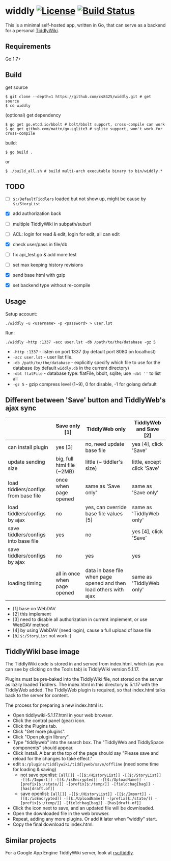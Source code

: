 widdly [![License](http://img.shields.io/:license-gpl3-blue.svg)](http://www.gnu.org/licenses/gpl-3.0.html) [![Build Status](https://travis-ci.org/opennota/widdly.png?branch=master)](https://travis-ci.org/opennota/widdly)
======

This is a minimal self-hosted app, written in Go, that can serve as a backend
for a personal [TiddlyWiki](http://tiddlywiki.com/).

## Requirements

Go 1.7+

## Build

get source

    $ git clone --depth=1 https://github.com/cs8425/widdly.git # get source
    $ cd widdly

(optional) get dependency

    $ go get go.etcd.io/bbolt # bolt/bbolt support, cross-compile can work
    $ go get github.com/mattn/go-sqlite3 # sqlite support, won't work for cross-compile

build:

    $ go build .

or

    $ ./build_all.sh # build multi-arch executable binary to bin/widdly.*

## TODO

- [ ] `$:/DefaultTiddlers` loaded but not show up, might be cause by `$:/StoryList`
- [x] add authorization back
- [ ] multiple TiddlyWiki in subpath/suburl
- [ ] ACL: login for read & edit, login for edit, all can edit
- [x] check user/pass in file/db
- [ ] fix api_test.go & add more test
- [ ] set max keeping history revisions
- [x] send base html with gzip
- [x] set backend type without re-compile


## Usage

Setup account:

    ./widdly -u <username> -p <password> > user.lst


Run:

    ./widdly -http :1337 -acc user.lst -db /path/to/the/database -gz 5

- `-http :1337` - listen on port 1337 (by default port 8080 on localhost)
- `-acc user.lst` - user list file.
- `-db /path/to/the/database` - explicitly specify which file to use for the database (by default `widdly.db` in the current directory)
- `-dbt flatFile` - database type: flatFile, bbolt, sqlite; use `-dbt ''` to list all
- `-gz 5` - gzip compress level (1~9), 0 for disable, -1 for golang default


## Different between 'Save' button and TiddlyWeb's ajax sync

|                                      | Save only [1]                | TiddlyWeb only                                                        | TiddlyWeb and Save [2]      |
|--------------------------------------|------------------------------|-----------------------------------------------------------------------|-----------------------------|
| can install plugin                   | yes [3]                      | no, need update base file                                             | yes [4], click 'Save'       |
| update sending size                  | big, full html file (~2MB)   | little (~ tiddler's size)                                             | little, except click 'Save' |
| load tiddlers/configs from base file | once when page opened        | same as 'Save only'                                                   | same as 'Save only'         |
| load tiddlers/configs by ajax        | no                           | yes, can override base file values [5]                                | same as 'TiddlyWeb only'    |
| save tiddlers/configs into base file | yes                          | no                                                                    | yes [4], click 'Save'       |
| save tiddlers/configs by ajax        | no                           | yes                                                                   | yes                         |
| loading timing                       | all in once when page opened | data in base file when page opened and then load others with ajax     | same as 'TiddlyWeb only'    |


- [1] base on WebDAV
- [2] this implement
- [3] need to disable all authorization in current implement, or use WebDAV method
- [4] by using WebDAV (need login), cause a full upload of base file
- [5] `$:/StoryList` not work :(


## TiddlyWiki base image

The TiddlyWiki code is stored in and served from index.html, which
(as you can see by clicking on the Tools tab) is TiddlyWiki version 5.1.17.

Plugins must be pre-baked into the TiddlyWiki file, not stored on the server
as lazily loaded Tiddlers. The index.html in this directory is 5.1.17 with
the TiddlyWeb added. The TiddlyWeb plugin is required, so that index.html talks back to the server for content.

The process for preparing a new index.html is:

- Open tiddlywiki-5.1.17.html in your web browser.
- Click the control panel (gear) icon.
- Click the Plugins tab.
- Click "Get more plugins".
- Click "Open plugin library".
- Type "tiddlyweb" into the search box. The "TiddlyWeb and TiddlySpace components" should appear.
- Click Install. A bar at the top of the page should say "Please save and reload for the changes to take effect."
- edit `$:/plugins/tiddlywiki/tiddlyweb/save/offline` (need some time for loading & saving)
  - not save openlist: `[all[]] -[[$:/HistoryList]] -[[$:/StoryList]] -[[$:/Import]] -[[$:/isEncrypted]] -[[$:/UploadName]] -[prefix[$:/state/]] -[prefix[$:/temp/]] -[field:bag[bag]] -[has[draft.of]]`
  - save openlist: `[all[]] -[[$:/HistoryList]] -[[$:/Import]] -[[$:/isEncrypted]] -[[$:/UploadName]] -[prefix[$:/state/]] -[prefix[$:/temp/]] -[field:bag[bag]] -[has[draft.of]]`
- Click the icon next to save, and an updated file will be downloaded.
- Open the downloaded file in the web browser.
- Repeat, adding any more plugins. Or add it later when "widdly" start.
- Copy the final download to index.html.

## Similar projects

For a Google App Engine TiddlyWiki server, look at [rsc/tiddly](https://github.com/rsc/tiddly).
